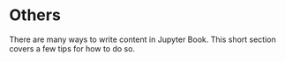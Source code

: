 Others
=======================

There are many ways to write content in Jupyter Book. This short section
covers a few tips for how to do so.
